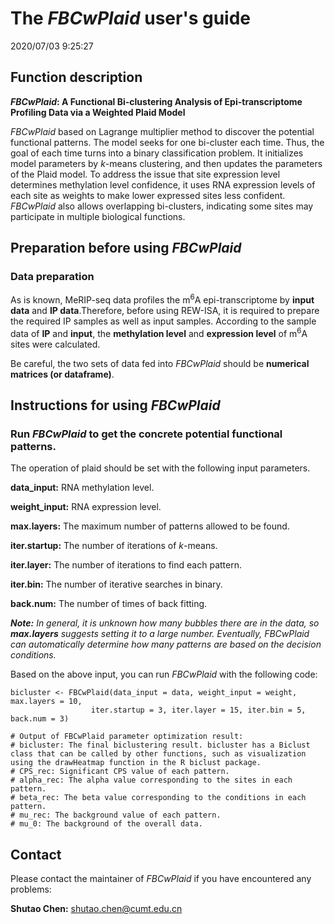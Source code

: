 # The *FBCwPlaid* user's guide #
2020/07/03 9:25:27  

## Function description ##
***FBCwPlaid*: A Functional Bi-clustering Analysis of Epi-transcriptome Profiling Data via a Weighted Plaid Model**

*FBCwPlaid*  based on Lagrange multiplier method  to discover the potential functional patterns. The model seeks for one bi-cluster each time. Thus, the goal of each time turns into a binary classification problem. It initializes model parameters by *k*-means clustering, and then updates the parameters of the Plaid model. To address the issue that site expression level determines methylation level confidence, it uses RNA expression levels of each site as weights to make lower expressed sites less confident. *FBCwPlaid* also allows overlapping bi-clusters, indicating some sites may participate in multiple biological functions.


## Preparation before using *FBCwPlaid*
### Data preparation ###
As is known, MeRIP-seq data profiles the m<sup>6</sup>A epi-transcriptome by **input data** and **IP data**.Therefore, before using REW-ISA, it is required to prepare the required IP samples as well as input samples. According to the sample data of **IP** and **input**, the **methylation level** and **expression level** of m<sup>6</sup>A sites were calculated.

Be careful, the two sets of data fed into *FBCwPlaid* should be **numerical matrices (or dataframe)**.


## Instructions for using *FBCwPlaid* ##
### Run *FBCwPlaid* to get the concrete potential functional patterns. ###

The operation of plaid should be set with the following input parameters.

**data_input:** RNA methylation level.

**weight_input:** RNA expression level.

**max.layers:** The maximum number of patterns allowed to be found.

**iter.startup:** The number of iterations of *k*-means.

**iter.layer:** The number of iterations to find each pattern.

**iter.bin:** The number of iterative searches in binary.

**back.num:** The number of times of back fitting.

***Note:** In general, it is unknown how many bubbles there are in the data, so **max.layers** suggests setting it to a large number. Eventually, FBCwPlaid can automatically determine how many patterns are based on the decision conditions.*

Based on the above input, you can run *FBCwPlaid* with the following code:

    bicluster <- FBCwPlaid(data_input = data, weight_input = weight, max.layers = 10, 
    		          iter.startup = 3, iter.layer = 15, iter.bin = 5, back.num = 3)

	# Output of FBCwPlaid parameter optimization result:
	# bicluster: The final biclustering result. bicluster has a Biclust class that can be called by other functions, such as visualization using the drawHeatmap function in the R biclust package.
	# CPS_rec: Significant CPS value of each pattern.
	# alpha_rec: The alpha value corresponding to the sites in each pattern.
	# beta_rec: The beta value corresponding to the conditions in each pattern.
	# mu_rec: The background value of each pattern.
    # mu_0: The background of the overall data.



## Contact ##
Please contact the maintainer of *FBCwPlaid* if you have encountered any problems:

**Shutao Chen:** shutao.chen@cumt.edu.cn
